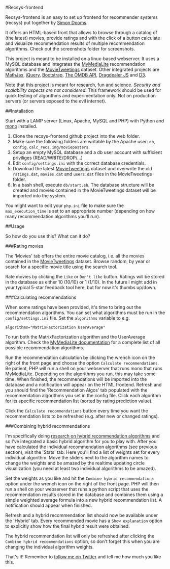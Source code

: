 #Recsys-frontend

Recsys-frontend is an easy to set up frontend for recommender systems (recsys) put together by [Simon Dooms](http://twitter.com/sidooms). 

It offers an HTML-based front that allows to browse through a catalog of (the latest) movies, provide ratings and with the click of a button calculate and visualize recommendation results of multiple recommendation algorithms. Check out the screenshots folder for screenshots.

This project is meant to be installed on a linux-based webserver. It uses a MySQL database and integrates the [MyMediaLite](https://github.com/zenogantner/MyMediaLite) recommendation algorithms and the [MovieTweetings](https://github.com/sidooms/MovieTweetings) dataset. Other integrated projects are [MathJax](http://www.mathjax.org/), [jQuery](http://jquery.com/), [Bootstrap](https://github.com/twbs/bootstrap), [The OMDB API](http://www.omdbapi.com/), [Dragdealer JS](http://code.ovidiu.ch/dragdealer/) and [D3](http://d3js.org/).

Note that this project is meant for research, fun and science. *Security and scalability aspects are not considered.* This framework should be used for quick testing of algorithms and experimentation only. Not on production servers (or servers exposed to the evil internet).

##Installation

Start with a LAMP server (Linux, Apache, MySQL and PHP) with Python and [mono](http://www.mono-project.com) installed.

1. Clone the recsys-frontend github project into the web folder.
2. Make sure the following folders are writable by the Apache user: `db`, `config`, `calc_recs`, `img/movieposters`.
3. Setup an empty MySQL database and a db user account with sufficient priviliges (READ/WRITE/DROP/...)
4. Edit `config/settings.ini` with the correct database credentials.
6. Download the latest [MovieTweetings](https://github.com/sidooms/MovieTweetings) dataset and overwrite the old `ratings.dat`, `movies.dat` and `users.dat` files in the MovieTweetings folder.
5. In a bash shell, execute `db/start.sh`. The database structure will be created and movies contained in the MovieTweetings dataset will be imported into the system.

You might want to edit your `php.ini` file to make sure the `max_execution_time` is set to an appropriate number (depending on how many recommendation algorithms you'll run).

##Usage

So how do you use this? What can it do?

###Rating movies

The 'Movies' tab offers the entire movie catalog, i.e. all the movies contained in the [MovieTweetings](https://github.com/sidooms/MovieTweetings) dataset. Browse random, by year or search for a specific movie title using the search tool.

Rate movies by clicking the `Like` or `Don't like` button. Ratings will be stored in the database as either 10 (10/10) or 1 (1/10). In the future I might add in your typical 5-star feedback tool here, but for now it's thumbs up/down.

###Calculating recommendations

When some ratings have been provided, it's time to bring out the recommendation algorithms. You can set what algorithms must be run in the `config/settings.ini` file. Set the `algorithms` variable to e.g. 

    algorithms="MatrixFactorization UserAverage"

To run both the MatrixFactorization algorithm and the UserAverage algorithm. Check the [MyMediaLite documentation](http://mymedialite.net/documentation/rating_prediction.html) for a complete list of all possible recommendation algorithms.

Run the recommendation calculation by clicking the wrench icon on the right of the front page and choose the option `Calculate recommendations`. Be patient, PHP will run a shell on your webserver that runs mono that runs MyMediaLite. Depending on the algorithms you run, this may take some time. When finished, the recommendations will be imported into the database and a notification will appear on the HTML frontend. Refresh and you should find the 'Recommendation Algos' tab populated with the recommendation algorithms you set in the config file. Click each algorithm for its specific recommendation list (sorted by rating prediction value).

Click the `Calculate recommendations` button every time you want the recommendation lists to be refreshed (e.g. after new or changed ratings).

###Combining hybrid recommendations

I'm specifically doing [research on hybrid recommendation algorithms](http://scholar.google.be/citations?user=owaD8qkAAAAJ&hl=en) and so I've integrated a basic hybrid algorithm for you to play with. After you have calculated the individual recommendation algorithms (see previous section), visit the 'Stats' tab. Here you'll find a list of weights set for every individual algorithm. Move the sliders next to the algorithm names to change the weights and be amazed by the realtime updating circle visualization (you need at least two individual algorithms to be amazed).

Set the weights as you like and hit the `Combine hybrid recommendations` option under the wrench icon on the right of the front page. PHP will then run a shell on your webserver that runs a python script that uses the recommendation results stored in the database and combines them using a simple weighted average formula into a new hybrid recommendation list. A notification should appear when finished.

Refresh and a hybrid recommendation list should now be available under the 'Hybrid' tab. Every recommended movie has a `Show explanation` option to explicitly show how the final hybrid result were obtained.

The hybrid recommendation list will only be refreshed after clicking the `Combine hybrid recommendations` option, so don't forget this when you are changing the individual algorithm weights.

That's it! Remember to [follow me on Twitter](http://twitter.com/sidooms) and tell me how much you like this.